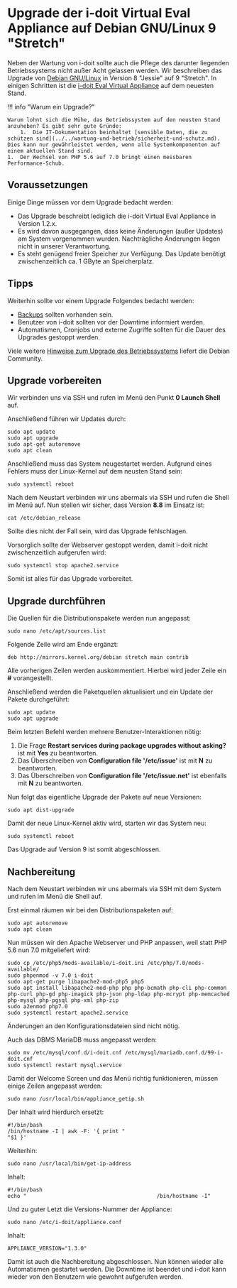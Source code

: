 # Upgrade der i-doit Virtual Eval Appliance auf Debian GNU/Linux 9 "Stretch"
Neben der Wartung von i-doit sollte auch die Pflege des darunter liegenden Betriebssystems nicht außer Acht gelassen werden. Wir beschreiben das Upgrade von [Debian GNU/Linux](../manuelle-installation/debian.md) in Version 8 "Jessie" auf 9 "Stretch". In einigen Schritten ist die [i-doit Eval Virtual Appliance](index.md) auf dem neuesten Stand.

!!! info "Warum ein Upgrade?"

    Warum lohnt sich die Mühe, das Betriebssystem auf den neusten Stand anzuheben? Es gibt sehr gute Gründe:
        1.  Die IT-Dokumentation beinhaltet [sensible Daten, die zu schützen sind](../../wartung-und-betrieb/sicherheit-und-schutz.md). Dies kann nur gewährleistet werden, wenn alle Systemkomponenten auf einem aktuellen Stand sind.
    1.  Der Wechsel von PHP 5.6 auf 7.0 bringt einen messbaren Performance-Schub.

Voraussetzungen
---------------

Einige Dinge müssen vor dem Upgrade bedacht werden:

*   Das Upgrade beschreibt lediglich die i-doit Virtual Eval Appliance in Version 1.2.x.
*   Es wird davon ausgegangen, dass keine Änderungen (außer Updates) am System vorgenommen wurden. Nachträgliche Änderungen liegen nicht in unserer Verantwortung.
*   Es steht genügend freier Speicher zur Verfügung. Das Update benötigt zwischenzeitlich ca. 1 GByte an Speicherplatz.

Tipps
-----

Weiterhin sollte vor einem Upgrade Folgendes bedacht werden:

*   [Backups](../../wartung-und-betrieb/daten-sichern-und-wiederherstellen/index.md) sollten vorhanden sein.
*   Benutzer von i-doit sollten vor der Downtime informiert werden.
*   Automatismen, Cronjobs und externe Zugriffe sollten für die Dauer des Upgrades gestoppt werden.

Viele weitere [Hinweise zum Upgrade des Betriebssystems](https://www.debian.org/releases/stretch/amd64/release-notes/index.en.html) liefert die Debian Community.

Upgrade vorbereiten
-------------------

Wir verbinden uns via SSH und rufen im Menü den Punkt **0 Launch Shell** auf.

Anschließend führen wir Updates durch:

    sudo apt update
    sudo apt upgrade
    sudo apt-get autoremove
    sudo apt clean

Anschließend muss das System neugestartet werden. Aufgrund eines Fehlers muss der Linux-Kernel auf dem neusten Stand sein:

    sudo systemctl reboot

Nach dem Neustart verbinden wir uns abermals via SSH und rufen die Shell im Menü auf. Nun stellen wir sicher, dass Version **8.8** im Einsatz ist:

    cat /etc/debian_release

Sollte dies nicht der Fall sein, wird das Upgrade fehlschlagen.

Vorsorglich sollte der Webserver gestoppt werden, damit i-doit nicht zwischenzeitlich aufgerufen wird:

    sudo systemctl stop apache2.service

Somit ist alles für das Upgrade vorbereitet.

Upgrade durchführen
-------------------

Die Quellen für die Distributionspakete werden nun angepasst:

    sudo nano /etc/apt/sources.list

Folgende Zeile wird am Ende ergänzt:

    deb http://mirrors.kernel.org/debian stretch main contrib

Alle vorherigen Zeilen werden auskommentiert. Hierbei wird jeder Zeile ein **#** vorangestellt.

Anschließend werden die Paketquellen aktualisiert und ein Update der Pakete durchgeführt:

    sudo apt update
    sudo apt upgrade

Beim letzten Befehl werden mehrere Benutzer-Interaktionen nötig:

1.  Die Frage **Restart services during package upgrades without asking?** ist mit **Yes** zu beantworten.
2.  Das Überschreiben von **Configuration file '/etc/issue'** ist mit **N** zu beantworten.
3.  Das Überschreiben von **Configuration file '/etc/issue.net'** ist ebenfalls mit **N** zu beantworten.

Nun folgt das eigentliche Upgrade der Pakete auf neue Versionen:

    sudo apt dist-upgrade

Damit der neue Linux-Kernel aktiv wird, starten wir das System neu:

    sudo systemctl reboot

Das Upgrade auf Version 9 ist somit abgeschlossen.

Nachbereitung
-------------

Nach dem Neustart verbinden wir uns abermals via SSH mit dem System und rufen im Menü die Shell auf.

Erst einmal räumen wir bei den Distributionspaketen auf:

    sudo apt autoremove
    sudo apt clean

Nun müssen wir den Apache Webserver und PHP anpassen, weil statt PHP 5.6 nun 7.0 mitgeliefert wird:

    sudo cp /etc/php5/mods-available/i-doit.ini /etc/php/7.0/mods-available/
    sudo phpenmod -v 7.0 i-doit
    sudo apt-get purge libapache2-mod-php5 php5
    sudo apt install libapache2-mod-php php php-bcmath php-cli php-common php-curl php-gd php-imagick php-json php-ldap php-mcrypt php-memcached php-mysql php-pgsql php-xml php-zip
    sudo a2enmod php7.0
    sudo systemctl restart apache2.service

Änderungen an den Konfigurationsdateien sind nicht nötig.

Auch das DBMS MariaDB muss angepasst werden:

    sudo mv /etc/mysql/conf.d/i-doit.cnf /etc/mysql/mariadb.conf.d/99-i-doit.cnf
    sudo systemctl restart mysql.service

Damit der Welcome Screen und das Menü richtig funktionieren, müssen einige Zeilen angepasst werden:

    sudo nano /usr/local/bin/appliance_getip.sh

Der Inhalt wird hierdurch ersetzt:

    #!/bin/bash
    /bin/hostname -I | awk -F: '{ print "                                "$1 }'

Weiterhin:

    sudo nano /usr/local/bin/get-ip-address

Inhalt:

    #!/bin/bash
    echo "                                         /bin/hostname -I"

Und zu guter Letzt die Versions-Nummer der Appliance:

    sudo nano /etc/i-doit/appliance.conf

Inhalt:

    APPLIANCE_VERSION="1.3.0"

Damit ist auch die Nachbereitung abgeschlossen. Nun können wieder alle Automatismen gestartet werden. Die Downtime ist beendet und i-doit kann wieder von den Benutzern wie gewohnt aufgerufen werden.